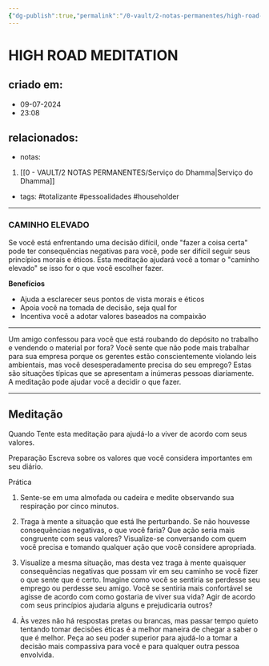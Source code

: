 ```yaml
---
{"dg-publish":true,"permalink":"/0-vault/2-notas-permanentes/high-road-meditation/","tags":["totalizante","pessoalidades","householder"],"dgHomeLink":true,"dgShowLocalGraph":true,"dgShowFileTree":true,"noteIcon":""}
---
```


# HIGH ROAD MEDITATION

## criado em: 
- 09-07-2024
- 23:08
## relacionados:
- notas:
1. [[0 - VAULT/2 NOTAS PERMANENTES/Serviço do Dhamma\|Serviço do Dhamma]]
- tags: #totalizante #pessoalidades #householder
---

### CAMINHO ELEVADO

Se você está enfrentando uma decisão difícil, onde "fazer a coisa certa" pode ter consequências negativas para você, pode ser difícil seguir seus princípios morais e éticos. Esta meditação ajudará você a tomar o "caminho elevado" se isso for o que você escolher fazer.

**Benefícios**
- Ajuda a esclarecer seus pontos de vista morais e éticos
- Apoia você na tomada de decisão, seja qual for
- Incentiva você a adotar valores baseados na compaixão

---

Um amigo confessou para você que está roubando do depósito no trabalho e vendendo o material por fora? Você sente que não pode mais trabalhar para sua empresa porque os gerentes estão conscientemente violando leis ambientais, mas você desesperadamente precisa do seu emprego? Estas são situações típicas que se apresentam a inúmeras pessoas diariamente. A meditação pode ajudar você a decidir o que fazer.

---
## Meditação

Quando
Tente esta meditação para ajudá-lo a viver de acordo com seus valores.

Preparação
Escreva sobre os valores que você considera importantes em seu diário.

Prática

1. Sente-se em uma almofada ou cadeira e medite observando sua respiração por cinco minutos.

2. Traga à mente a situação que está lhe perturbando. Se não houvesse consequências negativas, o que você faria? Que ação seria mais congruente com seus valores? Visualize-se conversando com quem você precisa e tomando qualquer ação que você considere apropriada.

3. Visualize a mesma situação, mas desta vez traga à mente quaisquer consequências negativas que possam vir em seu caminho se você fizer o que sente que é certo. Imagine como você se sentiria se perdesse seu emprego ou perdesse seu amigo. Você se sentiria mais confortável se agisse de acordo com como gostaria de viver sua vida? Agir de acordo com seus princípios ajudaria alguns e prejudicaria outros?

4. Às vezes não há respostas pretas ou brancas, mas passar tempo quieto tentando tomar decisões éticas é a melhor maneira de chegar a saber o que é melhor. Peça ao seu poder superior para ajudá-lo a tomar a decisão mais compassiva para você e para qualquer outra pessoa envolvida.